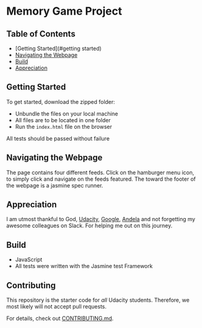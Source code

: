 # Memory Game Project

## Table of Contents

* [Getting Started](#getting started)
* [Navigating the Webpage](#navigating)
* [Build](#build)
* [Appreciation](#appreciation)


## Getting Started
To get started, download the zipped folder:

* Unbundle the files on your local machine
* All files are to be located in one folder
* Run the `index.html` file on the browser

All tests should be passed without failure


## Navigating the Webpage
The page contains four different feeds. Click on the hamburger menu icon, to simply click and navigate on the feeds featured.
The toward the footer of the webpage is a jasmine spec runner.

## Appreciation
I am utmost thankful to God, <a href="https://www.udacity.com/">Udacity</a>, <a href="https://www.google.com/">Google</a>, <a href="https://www.andela.com/">Andela</a> and not forgetting my awesome colleagues on Slack. For helping me out on this journey. 

## Build
* JavaScript
* All tests were written with the Jasmine test Framework


## Contributing

This repository is the starter code for _all_ Udacity students. Therefore, we most likely will not accept pull requests.

For details, check out [CONTRIBUTING.md](CONTRIBUTING.md).
